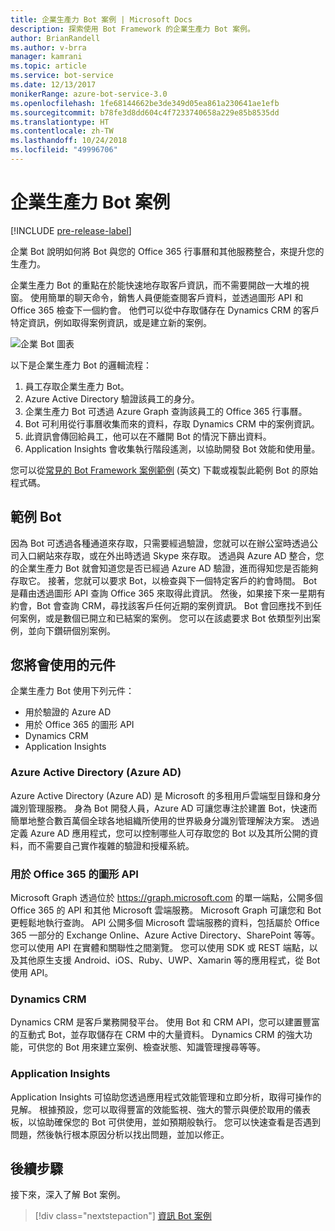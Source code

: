 ```yaml
---
title: 企業生產力 Bot 案例 | Microsoft Docs
description: 探索使用 Bot Framework 的企業生產力 Bot 案例。
author: BrianRandell
ms.author: v-brra
manager: kamrani
ms.topic: article
ms.service: bot-service
ms.date: 12/13/2017
monikerRange: azure-bot-service-3.0
ms.openlocfilehash: 1fe68144662be3de349d05ea861a230641ae1efb
ms.sourcegitcommit: b78fe3d8dd604c4f7233740658a229e85b8535dd
ms.translationtype: HT
ms.contentlocale: zh-TW
ms.lasthandoff: 10/24/2018
ms.locfileid: "49996706"
---
```

# <a name="enterprise-productivity-bot-scenario"></a>企業生產力 Bot 案例

[!INCLUDE [pre-release-label](includes/pre-release-label-v3.md)]

企業 Bot 說明如何將 Bot 與您的 Office 365 行事曆和其他服務整合，來提升您的生產力。

企業生產力 Bot 的重點在於能快速地存取客戶資訊，而不需要開啟一大堆的視窗。 使用簡單的聊天命令，銷售人員便能查閱客戶資料，並透過圖形 API 和 Office 365 檢查下一個約會。 他們可以從中存取儲存在 Dynamics CRM 的客戶特定資訊，例如取得案例資訊，或是建立新的案例。

![企業 Bot 圖表](~/media/scenarios/bot-service-scenario-enterprise-bot.png)

以下是企業生產力 Bot 的邏輯流程：

1. 員工存取企業生產力 Bot。
2. Azure Active Directory 驗證該員工的身分。
3. 企業生產力 Bot 可透過 Azure Graph 查詢該員工的 Office 365 行事曆。
4. Bot 可利用從行事曆收集而來的資料，存取 Dynamics CRM 中的案例資訊。
5. 此資訊會傳回給員工，他可以在不離開 Bot 的情況下篩出資料。
6. Application Insights 會收集執行階段遙測，以協助開發 Bot 效能和使用量。

您可以從[常見的 Bot Framework 案例範例](https://aka.ms/bot/scenarios) \(英文\) 下載或複製此範例 Bot 的原始程式碼。

## <a name="sample-bot"></a>範例 Bot
因為 Bot 可透過各種通道來存取，只需要經過驗證，您就可以在辦公室時透過公司入口網站來存取，或在外出時透過 Skype 來存取。 透過與 Azure AD 整合，您的企業生產力 Bot 就會知道您是否已經過 Azure AD 驗證，進而得知您是否能夠存取它。 接著，您就可以要求 Bot，以檢查與下一個特定客戶的約會時間。 Bot 是藉由透過圖形 API 查詢 Office 365 來取得此資訊。 然後，如果接下來一星期有約會，Bot 會查詢 CRM，尋找該客戶任何近期的案例資訊。 Bot 會回應找不到任何案例，或是數個已開立和已結案的案例。 您可以在該處要求 Bot 依類型列出案例，並向下鑽研個別案例。

## <a name="components-youll-use"></a>您將會使用的元件
企業生產力 Bot 使用下列元件：
-   用於驗證的 Azure AD
-   用於 Office 365 的圖形 API
-   Dynamics CRM
-   Application Insights

### <a name="azure-active-directory-azure-ad"></a>Azure Active Directory (Azure AD)
Azure Active Directory (Azure AD) 是 Microsoft 的多租用戶雲端型目錄和身分識別管理服務。 身為 Bot 開發人員，Azure AD 可讓您專注於建置 Bot，快速而簡單地整合數百萬個全球各地組織所使用的世界級身分識別管理解決方案。 透過定義 Azure AD 應用程式，您可以控制哪些人可存取您的 Bot 以及其所公開的資料，而不需要自己實作複雜的驗證和授權系統。

### <a name="graph-api-to-office-365"></a>用於 Office 365 的圖形 API
Microsoft Graph 透過位於 https://graph.microsoft.com 的單一端點，公開多個 Office 365 的 API 和其他 Microsoft 雲端服務。 Microsoft Graph 可讓您和 Bot 更輕鬆地執行查詢。 API 公開多個 Microsoft 雲端服務的資料，包括屬於 Office 365 一部分的 Exchange Online、Azure Active Directory、SharePoint 等等。 您可以使用 API 在實體和關聯性之間瀏覽。 您可以使用 SDK 或 REST 端點，以及其他原生支援 Android、iOS、Ruby、UWP、Xamarin 等的應用程式，從 Bot 使用 API。

### <a name="dynamics-crm"></a>Dynamics CRM
Dynamics CRM 是客戶業務開發平台。 使用 Bot 和 CRM API，您可以建置豐富的互動式 Bot，並存取儲存在 CRM 中的大量資料。 Dynamics CRM 的強大功能，可供您的 Bot 用來建立案例、檢查狀態、知識管理搜尋等等。

### <a name="application-insights"></a>Application Insights
Application Insights 可協助您透過應用程式效能管理和立即分析，取得可操作的見解。 根據預設，您可以取得豐富的效能監視、強大的警示與便於取用的儀表板，以協助確保您的 Bot 可供使用，並如預期般執行。 您可以快速查看是否遇到問題，然後執行根本原因分析以找出問題，並加以修正。

## <a name="next-steps"></a>後續步驟
接下來，深入了解 Bot 案例。

> [!div class="nextstepaction"]
> [資訊 Bot 案例](bot-service-scenario-informational.md)
